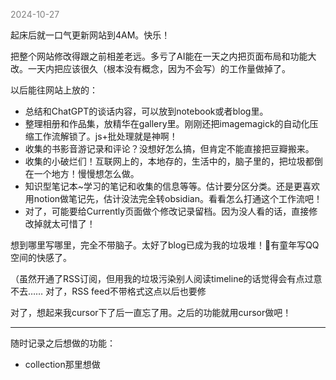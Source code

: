 
<span style="color: gray;">2024-10-27</span>

起床后就一口气更新网站到4AM。快乐！

把整个网站修改得跟之前相差老远。多亏了AI能在一天之内把页面布局和功能大改。一天内把应该很久（根本没有概念，因为不会写）的工作量做掉了。

以后能往网站上放的：

- 总结和ChatGPT的谈话内容，可以放到notebook或者blog里。
- 整理相册和作品集，放精华在gallery里。刚刚还把imagemagick的自动化压缩工作流解锁了。js+批处理就是神啊！
- 收集的书影音游记录和评论？没想好怎么搞，但肯定不能直接把豆瓣搬来。
- 收集的小破烂们！互联网上的，本地存的，生活中的，脑子里的，把垃圾都倒在一个地方！慢慢想怎么做。
- 知识型笔记本~学习的笔记和收集的信息等等。估计要分区分类。还是更喜欢用notion做笔记先，估计没法完全转obsidian。看看怎么打通这个工作流吧！
- 对了，可能要给Currently页面做个修改记录留档。因为没人看的话，直接修改掉就太可惜了！

想到哪里写哪里，完全不带脑子。太好了blog已成为我的垃圾堆！🥰有童年写QQ空间的快感了。

（虽然开通了RSS订阅，但用我的垃圾污染别人阅读timeline的话觉得会有点过意不去…… 对了，RSS feed不带格式这点以后也要修

对了，想起来我cursor下了后一直忘了用。之后的功能就用cursor做吧！

----------------
随时记录之后想做的功能：
- collection那里想做